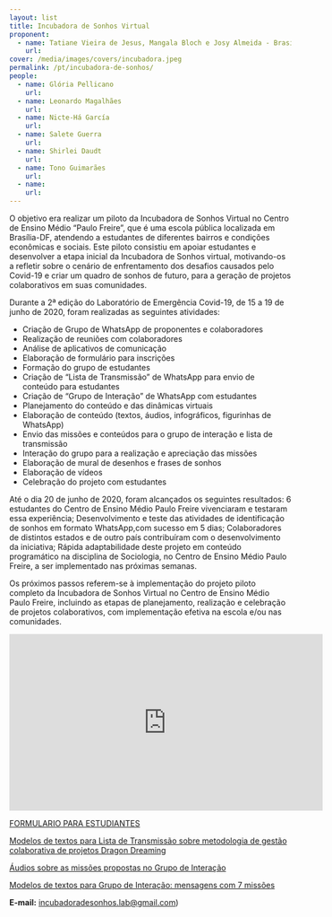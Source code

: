 ```yaml
---
layout: list
title: Incubadora de Sonhos Virtual
proponent:
  - name: Tatiane Vieira de Jesus, Mangala Bloch e Josy Almeida - Brasília, DF
    url: 
cover: /media/images/covers/incubadora.jpeg
permalink: /pt/incubadora-de-sonhos/
people:
  - name: Glória Pellicano
    url: 
  - name: Leonardo Magalhães
    url: 
  - name: Nicte-Há García
    url: 
  - name: Salete Guerra
    url: 
  - name: Shirlei Daudt
    url: 
  - name: Tono Guimarães
    url: 
  - name: 
    url: 
---
```


O objetivo era realizar um piloto da Incubadora de Sonhos Virtual no Centro de Ensino Médio “Paulo Freire”, que é uma escola pública localizada em Brasília-DF, atendendo a estudantes de diferentes bairros e condições econômicas e sociais. Este piloto consistiu em apoiar estudantes e desenvolver a etapa inicial da Incubadora de Sonhos virtual, motivando-os a refletir sobre o cenário de enfrentamento dos desafios causados pelo Covid-19 e criar um quadro de sonhos de futuro, para a geração de projetos colaborativos em suas comunidades.

Durante a 2ª edição do Laboratório de Emergência Covid-19, de 15 a 19 de junho de 2020, foram realizadas as seguintes atividades:
* Criação de Grupo de WhatsApp de proponentes e colaboradores
* Realização de reuniões com colaboradores
* Análise de aplicativos de comunicação
* Elaboração de formulário para inscrições
* Formação do grupo de estudantes
* Criação de “Lista de Transmissão” de WhatsApp para envio de conteúdo para estudantes
* Criação de “Grupo de Interação” de WhatsApp com estudantes
* Planejamento do conteúdo e das dinâmicas virtuais
* Elaboração de conteúdo (textos, áudios, infográficos, figurinhas de WhatsApp)
* Envio das missões e conteúdos para o grupo de interação e lista de transmissão
* Interação do grupo para a realização e apreciação das missões
* Elaboração de mural de desenhos e frases de sonhos
* Elaboração de vídeos
* Celebração do projeto com estudantes

Até o dia 20 de junho de 2020, foram alcançados os seguintes resultados:
6 estudantes do Centro de Ensino Médio Paulo Freire vivenciaram e testaram essa experiência;
Desenvolvimento e teste das atividades de identificação de sonhos em formato WhatsApp,com sucesso em 5 dias;
Colaboradores de distintos estados e de outro país contribuíram com o desenvolvimento da iniciativa;
Rápida adaptabilidade deste projeto em conteúdo programático na disciplina de Sociologia, no Centro de Ensino Médio Paulo Freire, a ser implementado nas próximas semanas.

Os próximos passos referem-se à implementação do projeto piloto completo da Incubadora de Sonhos Virtual no Centro de Ensino Médio Paulo Freire, incluindo as etapas de planejamento, realização e celebração de projetos colaborativos, com implementação efetiva na escola e/ou nas comunidades.

<div class="video-wrapper video-wrapper-16x9">
<iframe width="560" height="315" src="https://www.youtube.com/embed/Pw8OqTsz9dk" frameborder="0" allow="accelerometer; autoplay; encrypted-media; gyroscope; picture-in-picture" allowfullscreen></iframe>
</div>
  
[FORMULARIO PARA ESTUDIANTES](https://docs.google.com/forms/d/e/1FAIpQLSfzaiIwdMFJbBMec7k3EQcpOmamO_yXixxEzolrUEQ4pPImAQ/viewform)

[Modelos de textos para Lista de Transmissão sobre metodologia de gestão colaborativa de projetos Dragon Dreaming]( https://docs.google.com/document/d/1psqAz3ASntLRk_6dGuCT_grQVH3bS5R7mhfCKGsw9ds/edit?usp=sharing)
  
[Áudios sobre as missões propostas no Grupo de Interação](https://drive.google.com/drive/folders/1bJICcrz0jybhztmMvjsqTtrjVTRKdkbE?usp=sharing) 
  
[Modelos de textos para Grupo de Interação: mensagens com 7 missões](https://docs.google.com/document/d/1FbeFY9TMI6irBemhd4Kn-jkXXB5nW3WxEts_yCe85d8/edit?usp=sharing) 

  
**E-mail:** incubadoradesonhos.lab@gmail.com) 